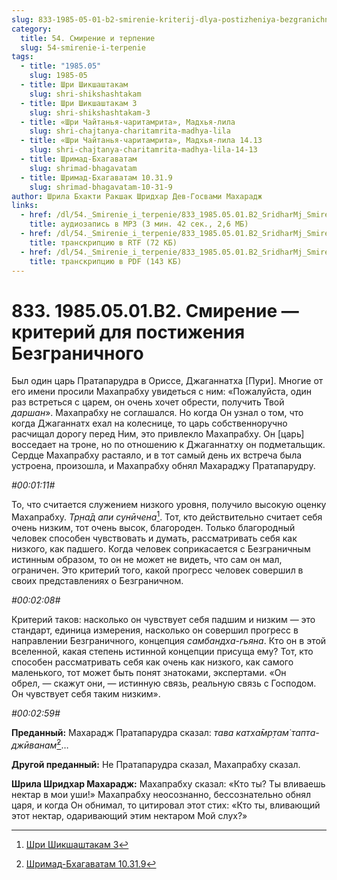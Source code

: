 ```yaml
---
slug: 833-1985-05-01-b2-smirenie-kriterij-dlya-postizheniya-bezgranichnogo
category:
  title: 54. Смирение и терпение
  slug: 54-smirenie-i-terpenie
tags:
  - title: "1985.05"
    slug: 1985-05
  - title: Шри Шикшаштакам
    slug: shri-shikshashtakam
  - title: Шри Шикшаштакам 3
    slug: shri-shikshashtakam-3
  - title: «Шри Чайтанья-чаритамрита», Мадхья-лила
    slug: shri-chajtanya-charitamrita-madhya-lila
  - title: «Шри Чайтанья-чаритамрита», Мадхья-лила 14.13
    slug: shri-chajtanya-charitamrita-madhya-lila-14-13
  - title: Шримад-Бхагаватам
    slug: shrimad-bhagavatam
  - title: Шримад-Бхагаватам 10.31.9
    slug: shrimad-bhagavatam-10-31-9
author: Шрила Бхакти Ракшак Шридхар Дев-Госвами Махарадж
links:
  - href: /dl/54._Smirenie_i_terpenie/833_1985.05.01.B2_SridharMj_Smireniye-kriteriy_dlya_postizheniya_Bezgranichnogo.mp3
    title: аудиозапись в MP3 (3 мин. 42 сек., 2,6 МБ)
  - href: /dl/54._Smirenie_i_terpenie/833_1985.05.01.B2_SridharMj_Smireniye-kriteriy_dlya_postizheniya_Bezgranichnogo.rtf
    title: транскрипцию в RTF (72 КБ)
  - href: /dl/54._Smirenie_i_terpenie/833_1985.05.01.B2_SridharMj_Smireniye-kriteriy_dlya_postizheniya_Bezgranichnogo.pdf
    title: транскрипцию в PDF (143 КБ)
---
```


# 833. 1985.05.01.B2. Смирение — критерий для постижения Безграничного

Был один царь Пратапарудра в Ориссе, Джаганнатха [Пури]. Многие от его имени просили Махапрабху увидеться с ним: «Пожалуйста, один раз встреться с царем, он очень хочет обрести, получить Твой *даршан*». Махапрабху не соглашался. Но когда Он узнал о том, что когда Джаганнатх ехал на колеснице, то царь собственноручно расчищал дорогу перед Ним, это привлекло Махапрабху. Он [царь] восседает на троне, но по отношению к Джаганнатху он подметальщик. Сердце Махапрабху растаяло, и в тот самый день их встреча была устроена, произошла, и Махапрабху обнял Махараджу Пратапарудру.

*#00:01:11#*

То, что считается служением низкого уровня, получило высокую оценку Махапрабху. *Тр̣на̄д апи сунӣчена*[^_ftn1]. Тот, кто действительно считает себя очень низким, тот очень высок, благороден. Только благородный человек способен чувствовать и думать, рассматривать себя как низкого, как падшего. Когда человек соприкасается с Безграничным истинным образом, то он не может не видеть, что сам он мал, ограничен. Это критерий того, какой прогресс человек совершил в своих представлениях о Безграничном.

*#00:02:08#*

Критерий таков: насколько он чувствует себя падшим и низким — это стандарт, единица измерения, насколько он совершил прогресс в направлении Безграничного, концепция *самбандха-гьяна*. Кто он в этой вселенной, какая степень истинной концепции присуща ему? Тот, кто способен рассматривать себя как очень как низкого, как самого маленького, тот может быть понят знатоками, экспертами. «Он обрел, — скажут они, — истинную связь, реальную связь с Господом. Он чувствует себя таким низким».

*#00:02:59#*

**Преданный:** Махарадж Пратапарудра сказал: *тава катха̄мр̣там̇ тапта-джӣванам̇*[^_ftn2]…

**Другой преданный:** Не Пратапарудра сказал, Махапрабху сказал.

**Шрила Шридхар Махарадж:** Махапрабху сказал: «Кто ты? Ты вливаешь нектар в мои уши!» Махапрабху неосознанно, бессознательно обнял царя, и когда Он обнимал, то цитировал этот стих: «Кто ты, вливающий этот нектар, одаривающий этим нектаром Мой слух?»



[^_ftn1]: [Шри Шикшаштакам 3](../notes/shri-shikshashtakam/shri-shikshashtakam-3.md)

[^_ftn2]: [Шримад-Бхагаватам 10.31.9](../notes/shrimad-bhagavatam/shrimad-bhagavatam-10-31-9.md)

